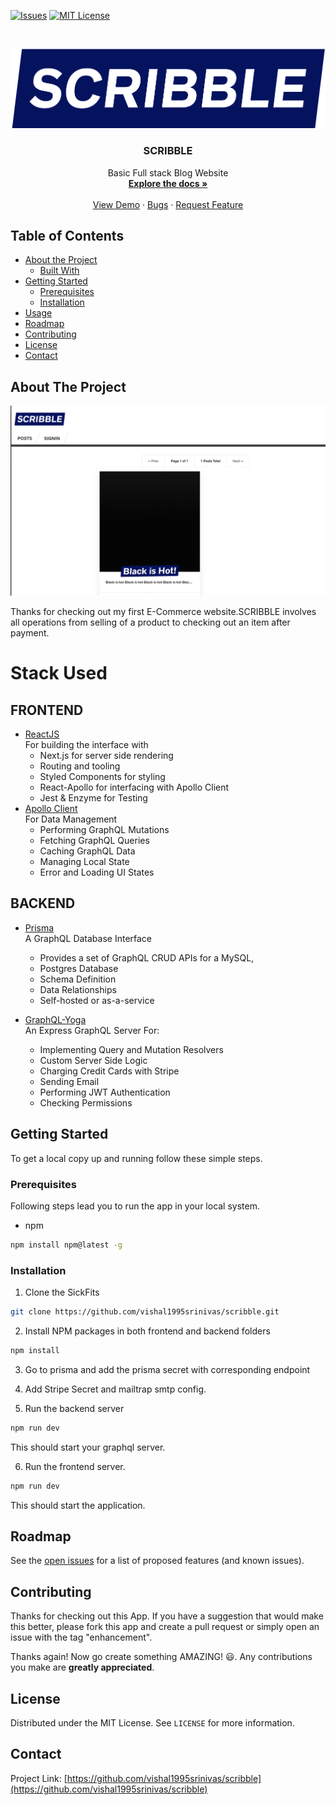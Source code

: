 <!--

*** To avoid retyping too much info. Do a search and replace for the following:
*** vishal1995srinivas, Infinity, twitter_handle, vishal1995srinivas
-->
<!-- PROJECT SHIELDS -->
<!--
*** I'm using markdown "reference style" links for readability.
*** Reference links are enclosed in brackets [ ] instead of parentheses ( ).
*** See the bottom of this document for the declaration of the reference variables
*** for contributors-url, forks-url, etc. This is an optional, concise syntax you may use.
*** https://www.markdownguide.org/basic-syntax/#reference-style-links
-->
<!-- [![Contributors][contributors-shield]][contributors-url] -->
<!-- [![Forks][forks-shield]][forks-url] -->
<!-- [![Stargazers][stars-shield]][stars-url]-->
[![Issues][issues-shield]][issues-url] 
[![MIT License][license-shield]][license-url]
<!-- [![LinkedIn][linkedin-shield]][linkedin-url] -->
<!-- PROJECT LOGO -->
<br />
<p align="center">
  <a href="https://github.com/vishal1995srinivas/scribble">
    <img src="logo.png" alt="Logo" >
  </a>

  <h3 align="center">SCRIBBLE</h3>

  <p align="center">
    Basic Full stack Blog Website
    <br />
    <a href="https://github.com/vishal1995srinivas/scribble"><strong>Explore the docs »</strong></a>
    <br />
    <br />
    <a href="http://scribble-next-prod.herokuapp.com">View Demo</a>
    ·
    <a href="https://github.com/vishal1995srinivas/scribble/issues">Bugs</a>
    ·
    <a href="https://github.com/vishal1995srinivas/scribble/issues">Request Feature</a>
  </p>
</p>



<!-- TABLE OF CONTENTS -->
## Table of Contents

* [About the Project](#about-the-project)
  * [Built With](#built-with)
* [Getting Started](#getting-started)
  * [Prerequisites](#prerequisites)
  * [Installation](#installation)
* [Usage](#usage)
* [Roadmap](#roadmap)
* [Contributing](#contributing)
* [License](#license)
* [Contact](#contact)
<!-- ABOUT THE PROJECT -->
## About The Project

[![Product Name Screen Shot][product-screenshot]](http://scribble-next-prod.herokuapp.com)

Thanks for checking out my first E-Commerce website.SCRIBBLE involves all operations from selling of a product to checking out an item after payment.

# Stack Used 

## FRONTEND
* [ReactJS](https://reactjs.org/) <br>
        For building the interface with <br>
        <ul>
        <li>
        Next.js for server side rendering</li>
        <li>Routing and tooling </li>
        <li>Styled Components for styling</li>
        <li>React-Apollo for interfacing with Apollo Client</li>
        <li>Jest & Enzyme for Testing</li>
        </ul>
* [Apollo Client](https://www.apollographql.com/)<br>
For Data Management <br>
        <ul>
        <li>
       Performing GraphQL Mutations</li>
        <li>Fetching GraphQL Queries</li>
        <li>Caching GraphQL Data</li>
        <li>Managing Local State</li>
        <li>Error and Loading UI States</li>
        </ul>

## BACKEND
* [Prisma](http://prisma.io/)<br>
A GraphQL Database Interface<br>
        <ul>
        <li>
       Provides a set of GraphQL CRUD APIs for a MySQL,</li>
        <li>Postgres Database</li>
        <li>Schema Definition</li>
        <li>Data Relationships</li>
        <li>Self-hosted or as-a-service</li>
        </ul>


* [GraphQL-Yoga](http://graphql.com)<br>
An Express GraphQL Server For:<br>
        <ul>
        <li>
       Implementing Query and Mutation Resolvers</li>
        <li>Custom Server Side Logic</li>
        <li>Charging Credit Cards with Stripe</li>
        <li>Sending Email</li>
        <li>Performing JWT Authentication</li>
        <li>Checking Permissions</li>
        </ul>
<!-- GETTING STARTED -->
## Getting Started

To get a local copy up and running follow these simple steps.

### Prerequisites

Following steps lead you to run the app in your local system.
* npm
```sh
npm install npm@latest -g
```

### Installation
 
1. Clone the SickFits
```sh
git clone https://github.com/vishal1995srinivas/scribble.git
```
2. Install NPM packages in both frontend and backend folders
```sh
npm install
```
3. Go to prisma and add the prisma secret with corresponding endpoint
 
4. Add Stripe Secret and mailtrap smtp config.

5. Run the backend server
```sh
npm run dev
```
This should start your graphql server.

6. Run the frontend server.
```sh
npm run dev
```
This should start the application.


<!-- USAGE EXAMPLES -->

<!-- ROADMAP -->
## Roadmap

See the [open issues](https://github.com/vishal1995srinivas/scribble/issues) for a list of proposed features (and known issues).

<!-- CONTRIBUTING -->
## Contributing

Thanks for checking out this App. If you have a suggestion that would
make this better, please fork this app and create a pull request or simply open
an issue with the tag "enhancement".

Thanks again! Now go create something AMAZING! 😃.
Any contributions you make are **greatly appreciated**.

<!-- LICENSE -->
## License

Distributed under the MIT License. See `LICENSE` for more information.



<!-- CONTACT -->
## Contact


Project Link: [https://github.com/vishal1995srinivas/scribble](https://github.com/vishal1995srinivas/scribble)



<!-- MARKDOWN LINKS & IMAGES -->
<!-- https://www.markdownguide.org/basic-syntax/#reference-style-links -->
[contributors-shield]: https://img.shields.io/github/contributors/othneildrew/Best-README-Template.svg?style=flat-square
[contributors-url]: https://github.com/othneildrew/Best-README-Template/graphs/contributors
[forks-shield]: https://img.shields.io/github/forks/othneildrew/Best-README-Template.svg?style=flat-square
[forks-url]: https://github.com/othneildrew/Best-README-Template/network/members
[stars-shield]: https://img.shields.io/github/stars/othneildrew/Best-README-Template.svg?style=flat-square
[stars-url]: https://github.com/othneildrew/Best-README-Template/stargazers
[issues-shield]: https://img.shields.io/github/issues/othneildrew/Best-README-Template.svg?style=flat-square
[issues-url]: https://github.com/vishal1995srinivas/scribble/issues
[license-shield]: https://img.shields.io/github/license/othneildrew/Best-README-Template.svg?style=flat-square
[license-url]: https://github.com/othneildrew/Best-README-Template/blob/master/LICENSE.txt
[linkedin-shield]: https://img.shields.io/badge/-LinkedIn-black.svg?style=flat-square&logo=linkedin&colorB=555
[linkedin-url]: https://linkedin.com/in/othneildrew
[product-screenshot]: screenshot.png
